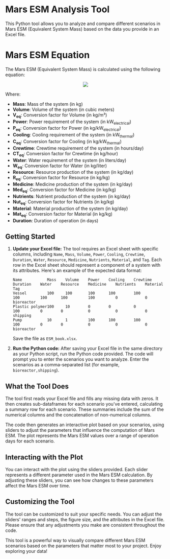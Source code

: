 # Mars ESM Analysis Tool

This Python tool allows you to analyze and compare different scenarios in Mars ESM (Equivalent System Mass) based on the data you provide in an Excel file.

# Mars ESM Equation

The Mars ESM (Equivalent System Mass) is calculated using the following equation:

<p align="center">
  <img src="https://render.githubusercontent.com/render/math?math=ESM_{Mars} = \frac{Mass + Volume \cdot V_{eq} + Power \cdot P_{eq} + Cooling \cdot C_{eq} + Crewtime \cdot duration \cdot CT_{eq} + Water \cdot duration \cdot W_{eq}}{Resource \cdot duration \cdot R_{eq} + Medicine \cdot duration \cdot Med_{eq} + Nutrients \cdot duration \cdot Nut_{eq} + Material \cdot duration \cdot Mat_{eq} + 1}">
</p>

Where:

- **Mass**: Mass of the system (in kg)
- **Volume**: Volume of the system (in cubic meters)
- **V<sub>eq</sub>**: Conversion factor for Volume (in kg/m³)
- **Power**: Power requirement of the system (in kW<sub>electrical</sub>)
- **P<sub>eq</sub>**: Conversion factor for Power (in kg/kW<sub>electrical</sub>)
- **Cooling**: Cooling requirement of the system (in kW<sub>thermal</sub>)
- **C<sub>eq</sub>**: Conversion factor for Cooling (in kg/kW<sub>thermal</sub>)
- **Crewtime**: Crewtime requirement of the system (in hours/day)
- **CT<sub>eq</sub>**: Conversion factor for Crewtime (in kg/hour)
- **Water**: Water requirement of the system (in liters/day)
- **W<sub>eq</sub>**: Conversion factor for Water (in kg/liter)
- **Resource**: Resource production of the system (in kg/day)
- **R<sub>eq</sub>**: Conversion factor for Resource (in kg/kg)
- **Medicine**: Medicine production of the system (in kg/day)
- **Med<sub>eq</sub>**: Conversion factor for Medicine (in kg/kg)
- **Nutrients**: Nutrient production of the system (in kg/day)
- **Nut<sub>eq</sub>**: Conversion factor for Nutrients (in kg/kg)
- **Material**: Material production of the system (in kg/day)
- **Mat<sub>eq</sub>**: Conversion factor for Material (in kg/kg)
- **Duration**: Duration of operation (in days)


## Getting Started

1. **Update your Excel file:** The tool requires an Excel sheet with specific columns, including `Name`, `Mass`, `Volume`, `Power`, `Cooling`, `Crewtime`, `Duration`, `Water`, `Resource`, `Medicine`, `Nutrients`, `Material`, and `Tag`. Each row in the Excel sheet should represent a component of a system with its attributes. Here's an example of the expected data format:

    ```
    Name           Mass    Volume    Power    Cooling    Crewtime    Duration    Water    Resource    Medicine    Nutrients    Material    Tag
    Vessel         100     100       100      100        100         100         100      100         100         0            0           bioreactor
    Plastic polymer100     10        0        0          0           100         0        0           0           0            0           shipping
    Pump           10      1         100      100        100         100         0        0           0           0            0           bioreactor
    ```

    Save the file as `ESM_book.xlsx`.

2. **Run the Python code:** After saving your Excel file in the same directory as your Python script, run the Python code provided. The code will prompt you to enter the scenarios you want to analyze. Enter the scenarios as a comma-separated list (for example, `bioreactor,shipping`).

## What the Tool Does

The tool first reads your Excel file and fills any missing data with zeros. It then creates sub-dataframes for each scenario you've entered, calculating a summary row for each scenario. These summaries include the sum of the numerical columns and the concatenation of non-numerical columns.

The code then generates an interactive plot based on your scenarios, using sliders to adjust the parameters that influence the computation of Mars ESM. The plot represents the Mars ESM values over a range of operation days for each scenario.

## Interacting with the Plot

You can interact with the plot using the sliders provided. Each slider represents a different parameter used in the Mars ESM calculation. By adjusting these sliders, you can see how changes to these parameters affect the Mars ESM over time.

## Customizing the Tool

The tool can be customized to suit your specific needs. You can adjust the sliders' ranges and steps, the figure size, and the attributes in the Excel file. Please ensure that any adjustments you make are consistent throughout the code.

This tool is a powerful way to visually compare different Mars ESM scenarios based on the parameters that matter most to your project. Enjoy exploring your data!
